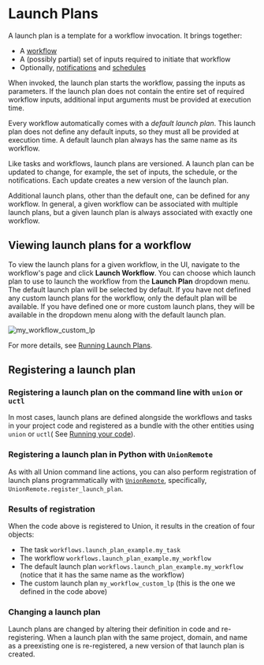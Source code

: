 # Launch Plans

A launch plan is a template for a workflow invocation.
It brings together:

* A [workflow](../workflows/index)
* A (possibly partial) set of inputs required to initiate that workflow
* Optionally, [notifications](./notifications) and [schedules](./schedules)

When invoked, the launch plan starts the workflow, passing the inputs as parameters.
If the launch plan does not contain the entire set of required workflow inputs, additional input arguments must be provided at execution time.

Every workflow automatically comes with a *default launch plan*.
This launch plan does not define any default inputs, so they must all be provided at execution time.
A default launch plan always has the same name as its workflow.

Like tasks and workflows, launch plans are versioned.
A launch plan can be updated to change, for example, the set of inputs, the schedule, or the notifications.
Each update creates a new version of the launch plan.

Additional launch plans, other than the default one, can be defined for any workflow.
In general, a given workflow can be associated with multiple launch plans, but a given launch plan is always associated with exactly one workflow.

## Viewing launch plans for a workflow

To view the launch plans for a given workflow, in the UI, navigate to the workflow's page and click **Launch Workflow**.
You can choose which launch plan to use to launch the workflow from the **Launch Plan** dropdown menu.
The default launch plan will be selected by default. If you have not defined any custom launch plans for the workflow, only the default plan will be available.
If you have defined one or more custom launch plans, they will be available in the dropdown menu along with the default launch plan.

![my_workflow_custom_lp](/_static/images/concepts-launch-plans-5.png)

For more details, see [Running Launch Plans](./running-launch-plans).

## Registering a launch plan

### Registering a launch plan on the command line with `union` or `uctl`

In most cases, launch plans are defined alongside the workflows and tasks in your project code and registered as a bundle with the other entities using `union` or `uctl`( See [Running your code](../../development-cycle/running-your-code)).

### Registering a launch plan in Python with `UnionRemote`

As with all Union command line actions, you can also perform registration of launch plans programmatically with [`UnionRemote`](../../development-cycle/unionremote), specifically, `UnionRemote.register_launch_plan`.

### Results of registration

When the code above is registered to Union, it results in the creation of four objects:

* The task `workflows.launch_plan_example.my_task`
* The workflow `workflows.launch_plan_example.my_workflow`
* The default launch plan `workflows.launch_plan_example.my_workflow` (notice that it has the same name as the workflow)
* The custom launch plan `my_workflow_custom_lp` (this is the one we defined in the code above)

### Changing a launch plan

Launch plans are changed by altering their definition in code and re-registering.
When a launch plan with the same project, domain, and name as a preexisting one is re-registered, a new version of that launch plan is created.
